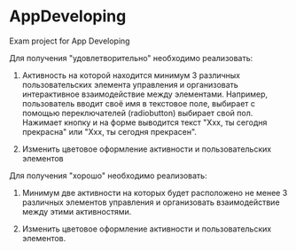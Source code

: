 # AppDeveloping
Exam project for App Developing

Для получения "удовлетворительно" необходимо реализовать:

1) Активность на которой находится минимум 3 различных пользовательских элемента управления и организовать интерактивное взаимодействие между элементами. Например, пользователь вводит своё имя в текстовое поле, выбирает с помощью переключателей (radiobutton) выбирает свой пол. Нажимает кнопку и на форме выводится текст "Xxx, ты сегодня прекрасна" или "Xxx, ты сегодня прекрасен".

2) Изменить цветовое оформление активности и пользовательских элементов

Для получения "хорошо" необходимо реализовать:

1) Минимум две активности на которых будет расположено не менее 3 различных элементов управления и организовать взаимодействие между этими активностями. 

2) Изменить цветовое оформление активности и пользовательских элементов.
